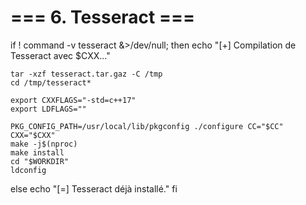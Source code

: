 # === 6. Tesseract ===
if ! command -v tesseract &>/dev/null; then
    echo "[+] Compilation de Tesseract avec $CXX..."

    tar -xzf tesseract.tar.gaz -C /tmp
    cd /tmp/tesseract*

    export CXXFLAGS="-std=c++17"
    export LDFLAGS=""

    PKG_CONFIG_PATH=/usr/local/lib/pkgconfig ./configure CC="$CC" CXX="$CXX"
    make -j$(nproc)
    make install
    cd "$WORKDIR"
    ldconfig
else
    echo "[=] Tesseract déjà installé."
fi
